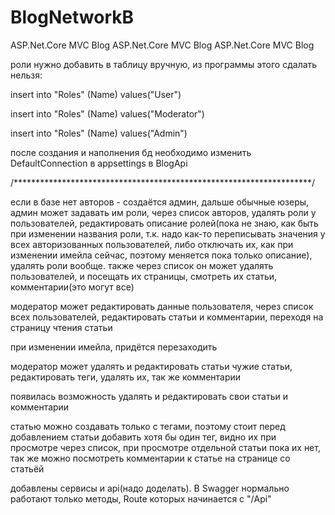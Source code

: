 # BlogNetworkB
ASP.Net.Core MVC Blog
ASP.Net.Core MVC Blog ASP.Net.Core MVC Blog

роли нужно добавить в таблицу вручную, из программы этого сдалать нельзя:

insert into "Roles" (Name) values("User")

insert into "Roles" (Name) values("Moderator")

insert into "Roles" (Name) values("Admin")

после создания и наполнения бд необходимо изменить DefaultConnection в appsettings в BlogApi

/********************************************************************/

если в базе нет авторов - создаётся админ, дальше обычные юзеры, админ может задавать им роли, через список авторов, удалять роли у пользователей, редактировать описание ролей(пока не знаю, как быть при изменении названия роли, т.к. надо как-то переписывать значения у всех авторизованных пользователей, либо отключать их, как при изменении имейла сейчас, поэтому меняется пока только описание), удалять роли вообще. также через список он может удалять пользователей, и посещать их страницы, смотреть их статьи, комментарии(это могут все)

модератор может редактировать данные пользователя, через список всех пользователей, редактировать статьи и комментарии, переходя на страницу чтения статьи

при изменении имейла, придётся перезаходить

модератор может удалять и редактировать статьи чужие статьи, редактировать теги, удалять их, так же комментарии

появилась возможность удалять и редактировать свои статьи и комментарии

статью можно создавать только с тегами, поэтому стоит перед добавлением статьи добавить хотя бы один тег, видно их при просмотре через список, при просмотре отдельной статьи пока их нет, так же можно посмотреть комментарии к статье на странице со статьёй

добавлены сервисы и api(надо доделать). В Swagger нормально работают только методы, Route которых начинается с "/Api"

